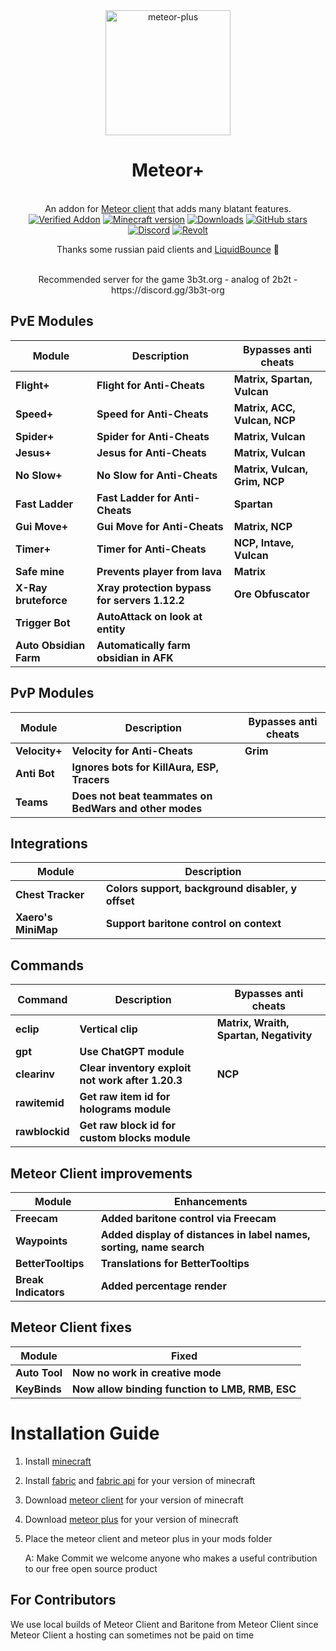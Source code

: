
<div align="center">
	<img src="https://github.com/Nekiplay/MeteorPlus/assets/35975332/5fa04a11-0de7-4423-8c9d-0b6fe9142df4" alt="meteor-plus" width="200px"/>
	<h1>Meteor+</h1>
	<br>
		An addon for <a href="https://github.com/MeteorDevelopment/meteor-client">Meteor client</a> that adds many blatant features.
	<br>
	<a href="https://anticope.pages.dev/addons/?addon=MeteorClientPlus%2FMeteorPlus"><img src="https://img.shields.io/badge/verified%20addon-yes-brightgreen" alt="Verified Addon"></a>
	<a href="https://www.minecraft.net/"><img src="https://img.shields.io/badge/minecraft%20version-1.20.4 -- 1.21.4-brightgreen" alt="Minecraft version"/></a>
	<a href="https://github.com/Nekiplay/MeteorClientPlus/releases"><img src="https://img.shields.io/github/downloads/MeteorClientPlus/MeteorPlus/total" alt="Downloads"/></a>
	<a href="https://github.com/Nekiplay/MeteorClientPlus/stargazers"><img src="https://badgen.net/github/stars/MeteorClientPlus/MeteorPlus" alt="GitHub stars"/></a>
	<br>
	<a href="https://discord.gg/N3gqYc7GRS"><img src="https://img.shields.io/badge/support/help/issues-discord-brightgreen" alt="Discord"/></a>
	<a href="https://rvlt.gg/PD8TdYkB"><img src="https://img.shields.io/badge/support/help/issues-revolt-brightgreen" alt="Revolt"/></a>
	<br>
	<p>Thanks some russian paid clients and <a href="https://github.com/CCBlueX/LiquidBounce">LiquidBounce</a> 🤫</p>
	<br>
	Recommended server for the game
3b3t.org - analog of 2b2t - https://discord.gg/3b3t-org
</div>

## PvE Modules
| Module                 | Description                                   | Bypasses anti cheats          |
|------------------------|-----------------------------------------------|-------------------------------|
| **Flight+**            | **Flight for Anti-Cheats**                    | **Matrix, Spartan, Vulcan**   |
| **Speed+**             | **Speed for Anti-Cheats**                     | **Matrix, ACC, Vulcan, NCP**  |
| **Spider+**            | **Spider for Anti-Cheats**                    | **Matrix, Vulcan**            |
| **Jesus+**             | **Jesus for Anti-Cheats**                     | **Matrix, Vulcan**            |
| **No Slow+**           | **No Slow for Anti-Cheats**                   | **Matrix, Vulcan, Grim, NCP** |
| **Fast Ladder** 	      | **Fast Ladder for Anti-Cheats**               | **Spartan**                   |
| **Gui Move+**          | **Gui Move for Anti-Cheats**                  | **Matrix, NCP**               |
| **Timer+**             | **Timer for Anti-Cheats**                     | **NCP, Intave, Vulcan**       |
| **Safe mine**          | **Prevents player from lava**                 | **Matrix**                    |
| **X-Ray bruteforce**   | **Xray protection bypass for servers 1.12.2** | **Ore Obfuscator**            |
| **Trigger Bot**        | **AutoAttack on look at entity**              |                               |
| **Auto Obsidian Farm** | **Automatically farm obsidian in AFK**        |                               |

## PvP Modules
| Module        | Description                                            | Bypasses anti cheats |
|---------------|--------------------------------------------------------|----------------------|
| **Velocity+** | **Velocity for Anti-Cheats**                           | **Grim**             |
| **Anti Bot**  | **Ignores bots for KillAura, ESP, Tracers**            |                      |
| **Teams**     | **Does not beat teammates on BedWars and other modes** |                      |

## Integrations
| Module              | Description                                       |
|---------------------|---------------------------------------------------|
| **Chest Tracker**   | **Colors support, background disabler, y offset** |
| **Xaero's MiniMap** | **Support baritone control on context**           |

## Commands
| Command        | Description                                       | Bypasses anti cheats                    |
|----------------|---------------------------------------------------|-----------------------------------------|
| **eclip**      | **Vertical clip**                                 | **Matrix, Wraith, Spartan, Negativity** |
| **gpt**        | **Use ChatGPT module**                            |                                         |
| **clearinv**   | **Clear inventory exploit not work after 1.20.3** | **NCP**                                 |
| **rawitemid**  | **Get raw item id for holograms module**          |                                         |
| **rawblockid** | **Get raw block id for custom blocks module**     |                                         |


## Meteor Client improvements
| Module               | Enhancements                                                        |
|----------------------|---------------------------------------------------------------------|
| **Freecam**          | **Added baritone control via Freecam**                              |       
| **Waypoints**        | **Added display of distances in label names, sorting, name search** |
| **BetterTooltips**   | **Translations for BetterTooltips**                                 |
| **Break Indicators** | **Added percentage render**                                         |

## Meteor Client fixes
| Module        | Fixed                                           |
|---------------|-------------------------------------------------|
| **Auto Tool** | **Now no work in creative mode**                |
| **KeyBinds**  | **Now allow binding function to LMB, RMB, ESC** |

# Installation Guide
1. Install [minecraft](https://www.minecraft.net)
2. Install [fabric](https://fabricmc.net) and [fabric api](https://www.curseforge.com/minecraft/mc-mods/fabric-api) for your version of minecraft
3. Download [meteor client](https://meteorclient.com) for your version of minecraft
4. Download [meteor plus](https://github.com/MeteorClientPlus/MeteorPlus/releases) for your version of minecraft
5. Place the meteor client and meteor plus in your mods folder

    A: Make Commit we welcome anyone who makes a useful contribution to our free open source product

## For Contributors
We use local builds of Meteor Client and Baritone from Meteor Client since Meteor Client a hosting can sometimes not be paid on time 
